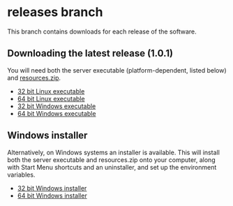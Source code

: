 # releases branch

This branch contains downloads for each release of the software.

## Downloading the latest release (1.0.1)

You will need both the server executable (platform-dependent, listed below) and [resources.zip](v1.0.1/resources.zip?raw=true).

* [32 bit Linux executable](v1.0.1/mealplanner_1.0.1_linux_32?raw=true)
* [64 bit Linux executable](v1.0.1/mealplanner_1.0.1_linux_64?raw=true)
* [32 bit Windows executable](v1.0.1/mealplanner_1.0.1_windows_32.exe?raw=true)
* [64 bit Windows executable](v1.0.1/mealplanner_1.0.1_windows_64.exe?raw=true)

## Windows installer

Alternatively, on Windows systems an installer is available. This will install both the server executable and resources.zip onto your computer, along with Start Menu shortcuts and an uninstaller, and set up the environment 
variables.

* [32 bit Windows installer](v1.0.1/mealplanner_1.0.1_windows_32_install.exe?raw=true)
* [64 bit Windows installer](v1.0.1/mealplanner_1.0.1_windows_64_install.exe?raw=tue)
